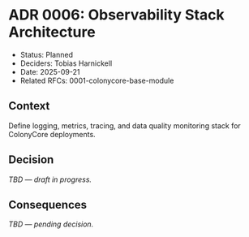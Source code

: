 # ADR 0006: Observability Stack Architecture

- Status: Planned
- Deciders: Tobias Harnickell
- Date: 2025-09-21
- Related RFCs: 0001-colonycore-base-module

## Context
Define logging, metrics, tracing, and data quality monitoring stack for ColonyCore deployments.

## Decision
_TBD — draft in progress._

## Consequences
_TBD — pending decision._
